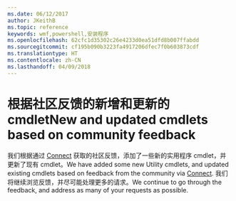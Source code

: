 ```yaml
---
ms.date: 06/12/2017
author: JKeithB
ms.topic: reference
keywords: wmf,powershell,安装程序
ms.openlocfilehash: 62cfc1d35302c26e4233d0ea51dfd8b007ffabdd
ms.sourcegitcommit: cf195b090b3223fa4917206dfec7f0b603873cdf
ms.translationtype: HT
ms.contentlocale: zh-CN
ms.lasthandoff: 04/09/2018
---
```

# <a name="new-and-updated-cmdlets-based-on-community-feedback"></a><span data-ttu-id="3f0e9-102">根据社区反馈的新增和更新的 cmdlet</span><span class="sxs-lookup"><span data-stu-id="3f0e9-102">New and updated cmdlets based on community feedback</span></span>
<span data-ttu-id="3f0e9-103">我们根据通过 [Connect](https://connect.microsoft.com/powershell) 获取的社区反馈，添加了一些新的实用程序 cmdlet，并更新了现有 cmdlet。</span><span class="sxs-lookup"><span data-stu-id="3f0e9-103">We have added some new Utility cmdlets, and updated existing cmdlets based on feedback from the community via [Connect](https://connect.microsoft.com/powershell).</span></span> <span data-ttu-id="3f0e9-104">我们将继续浏览反馈，并尽可能处理更多的请求。</span><span class="sxs-lookup"><span data-stu-id="3f0e9-104">We continue to go through the feedback, and address as many of your requests as possible.</span></span>